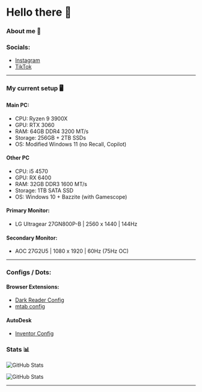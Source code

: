 # Hello there 👋

### About me 👤

### Socials: 
- [Instagram](https://www.instagram.com/_henri.161)
- [TikTok](https://www.tiktok.com/@_mcxt)
___
### My current setup 🖥️

#### Main PC:
- CPU: Ryzen 9 3900X
- GPU: RTX 3060
- RAM: 64GB DDR4 3200 MT/s
- Storage: 256GB + 2TB SSDs
- OS: Modified Windows 11 (no Recall, Copilot)

#### Other PC
- CPU: i5 4570
- GPU: RX 6400
- RAM: 32GB DDR3 1600 MT/s
- Storage: 1TB SATA SSD
- OS: Windows 10 + Bazzite (with Gamescope)

#### Primary Monitor:
- LG Ultragear 27GN800P-B | 2560 x 1440 | 144Hz
#### Secondary Monitor:
- AOC 27G2U5 | 1080 x 1920 | 60Hz (75Hz OC)
___
### Configs / Dots:

#### Browser Extensions:
- [Dark Reader Config](configs/BrowserExtensions/DarkReader)
- [mtab config](configs/BrowserExtensions/mtab)

#### AutoDesk
- [Inventor Config](configs/AutoDesk/Inventor)

### Stats 📊

![GitHub Stats](https://github-readme-stats.vercel.app/api?username=NoobieDevX&theme=nord&show_icons=true&hide_border=true&count_private=true)

![GitHub Stats](https://github-readme-stats.vercel.app/api/top-langs/?username=NoobieDevX&theme=nord&show_icons=true&hide_border=true&layout=compact)

___
